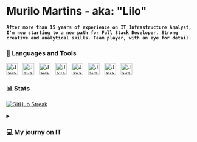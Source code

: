 # Murilo Martins - aka: "Lilo" 

**`After more than 15 years of experience on IT Infrastructure Analyst, I'm
now starting to a new path for Full Stack Developer. Strong creative
and analytical skills. Team player, with an eye for detail.`**
 

### 🧰 Languages and Tools

<img align="left" alt="Java" width="30px" style="padding-right:10px;" src="https://cdn.jsdelivr.net/gh/devicons/devicon/icons/git/git-original.svg" />
<img align="left" alt="Java" width="30px" style="padding-right:10px;" src="https://cdn.jsdelivr.net/gh/devicons/devicon/icons/linux/linux-original.svg" />
<img align="left" alt="Java" width="30px" style="padding-right:10px;" src="https://cdn.jsdelivr.net/gh/devicons/devicon/icons/html5/html5-plain.svg" />
<img align="left" alt="Java" width="30px" style="padding-right:10px;" src="https://cdn.jsdelivr.net/gh/devicons/devicon/icons/css3/css3-plain.svg" />
<img align="left" alt="Java" width="30px" style="padding-right:10px;" src="https://cdn.jsdelivr.net/gh/devicons/devicon/icons/javascript/javascript-plain.svg" />
<img align="left" alt="Java" width="30px" style="padding-right:10px;" src="https://cdn.jsdelivr.net/gh/devicons/devicon/icons/nodejs/nodejs-original.svg" />
<img align="left" alt="Java" width="30px" style="padding-right:10px;" src="https://cdn.jsdelivr.net/gh/devicons/devicon/icons/python/python-plain.svg" />
<img align="left" alt="Java" width="30px" style="padding-right:10px;" src="https://cdn.jsdelivr.net/gh/devicons/devicon/icons/github/github-original.svg" />
<br />

#

### 📊 Stats
[![GitHub Streak](https://streak-stats.demolab.com?user=Devmurilomartins&theme=gruvbox_duo)](https://git.io/streak-stats)


<details>
 <summary><h3>💻 My journy on IT </h3></summary>
 
Like everyone who liked video games in the 90s, I started my journey on the PC because of games and from then on it has always been part of my day to day, I decided to start part of my career in IT in 2007 and continue working in this area until today.
I hope to help with my experience and knowledge with SysAdmin and Web Developement !
   


[youtube]: https://www.youtube.com/channel/UCWoh2tP0laCtkDMcV35n5Gw



